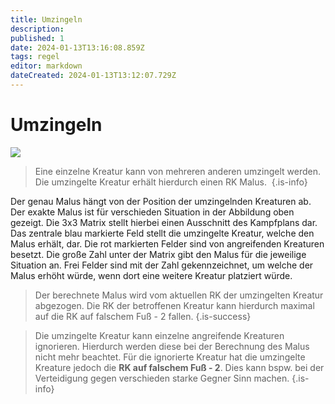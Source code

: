 ```yaml
---
title: Umzingeln
description: 
published: 1
date: 2024-01-13T13:16:08.859Z
tags: regel
editor: markdown
dateCreated: 2024-01-13T13:12:07.729Z
---
```


# Umzingeln

![](https://lh7-us.googleusercontent.com/zhqCvplHJYcBxUVvo3zmp46Vp0ml80RIqkUiR2wj34UOvLRPsQxdmKaSpD7tydPuq1aJElmvFkMQhVkVdvCgMDIyHmPuPhaczjye9azm8uDvwiCr8u2sBBNmdOFt7RrxDQGUEnBXwxe9xR_qiAqCYUs)

> Eine einzelne Kreatur kann von mehreren anderen umzingelt werden. Die umzingelte Kreatur erhält hierdurch einen RK Malus. 
{.is-info}


Der genau Malus hängt von der Position der umzingelnden Kreaturen ab. Der exakte Malus ist für verschieden Situation in der Abbildung oben gezeigt. Die 3x3 Matrix stellt hierbei einen Ausschnitt des Kampfplans dar. Das zentrale blau markierte Feld stellt die umzingelte Kreatur, welche den Malus erhält, dar. Die rot markierten Felder sind von angreifenden Kreaturen besetzt. Die große Zahl unter der Matrix gibt den Malus für die jeweilige Situation an. Frei Felder sind mit der Zahl gekennzeichnet, um welche der Malus erhöht würde, wenn dort eine weitere Kreatur platziert würde.

> Der berechnete Malus wird vom aktuellen RK der umzingelten Kreatur abgezogen. Die RK der betroffenen Kreatur kann hierdurch maximal auf die RK auf falschem Fuß - 2 fallen.
{.is-success}


> Die umzingelte Kreatur kann einzelne angreifende Kreaturen ignorieren. Hierdurch werden diese bei der Berechnung des Malus nicht mehr beachtet. Für die ignorierte Kreatur hat die umzingelte Kreature jedoch die **RK auf falschem Fuß - 2**. Dies kann bspw. bei der Verteidigung gegen verschieden starke Gegner Sinn machen.
{.is-info}
